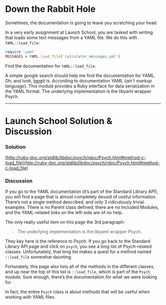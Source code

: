 # Down the Rabbit Hole
Sometimes, the documentation is going to leave you scratching your head.

In a very early assignment at Launch School, you are tasked with writing that loads some text messages from a YAML file. We do this with `YAML::load_file`:

```rb
require 'yaml'
MESSAGES = YAML.load_file('calculator_messages.yml')
```

Find the documentation for `YAML::load_file`.

A simple google search should help me find the documentation for YAML. Oh, and look, [here](https://ruby-doc.org/stdlib-2.5.1/libdoc/yaml/rdoc/YAML.html)it is. According to documentation YAML (*ain't markup language*). This module provides a Ruby interface for data serialization in the YAML format. The underlying implementation is the libyaml wrapper Psych.

- - - -
# Launch School Solution & Discussion
### Solution
 [http://ruby-doc.org/stdlib/libdoc/psych/rdoc/Psych.html#method-c-load_file](http://ruby-doc.org/stdlib/libdoc/psych/rdoc/Psych.html#method-c-load_file)

### Discussion
If you go to the YAML documentation (it’s part of the Standard Library API), you will find a page that is almost completely devoid of useful information. There’s not a single method described, and only 3 ridiculously trivial examples. There is no Parent class defined, there are no Included Modules, and the YAML-related links on the left-side are of no help.

The only really useful item on this page the 3rd paragraph:

> The underlying implementation is the libyaml wrapper Psych.

They key here is the reference to Psych. If you go back to the Standard Library API page and click on `psych`, you see a long list of Psych-related classes. Unfortunately, that long list makes a quest for a method named `::load_file` somewhat daunting.

Fortunately, this page also lists all of the methods in the different classes, and up near the top of this list is `::load_file`, which is part of the `Psych` module. Sure enough, there’s the documentation for what we were looking for.

In fact, the entire `Psych` class is about methods that will be useful when working with YAML files.
